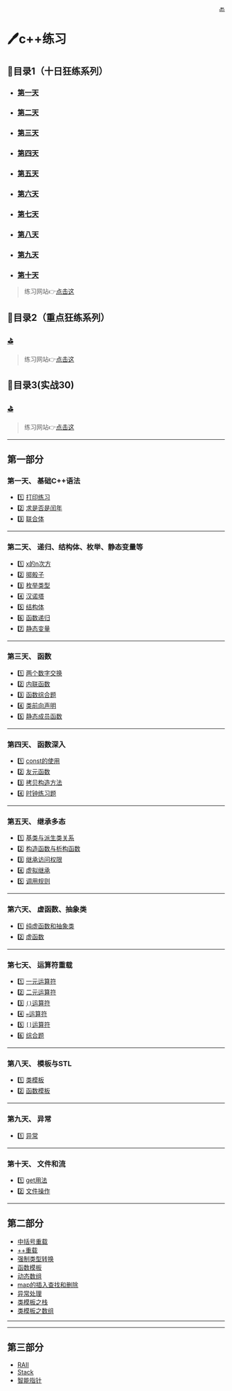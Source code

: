 [<p align="right">:back:</p>](../README.md)
# :pen:c++练习
## :bookmark_tabs:目录1（十日狂练系列）
 - ### [第一天](#one)
 - ### [第二天](#two)
 - ### [第三天](#three)
 - ### [第四天](#four)
 - ### [第五天](#five)
 - ### [第六天](#sixe)
 - ### [第七天](#seven)
 - ### [第八天](#eight)
 - ### [第九天](#nine)
 - ### [第十天](#ten)
> 练习网站:point_right:[点击这](https://light-city.club/sc/practical_exercises/10_day_practice/10_day/ "10日c++实战狂练")
## :bookmark_tabs:目录2（重点狂练系列）
### [:golf:](#ee)
> 练习网站:point_right:[点击这](https://light-city.club/sc/practical_exercises/key_exercises/key/ "重点狂练")
## :bookmark_tabs:目录3(实战30)
### [:golf:](#sz)
> 练习网站:point_right:[点击这](https://light-city.club/sc/learn_class/modern_C%2B%2B_30/jiketime_class/ "实战30讲")
----
## 第一部分
 <a id="one"></a>
### 第一天、 基础C++语法
- :one: [打印练习](./10_crazy_practice/PrintTest.cpp "PrintTest.cpp")
- :two: [求是否是闰年](./10_crazy_practice/leapyear.cpp "leapyear.cpp")
- :three: [联合体](./10_crazy_practice/union_t.cpp "union_t.cpp")

----
<a id="two"></a>

### 第二天、 递归、结构体、枚举、静态变量等
- :one: [x的n次方](./10_crazy_practice/pf.cpp "pf.cpp")
- :two: [掷骰子](./10_crazy_practice/RollDice.cpp "RollDice.cpp")
- :three: [枚举类型](./10_crazy_practice/enumweek.cpp "enumweek.cpp")
- :four: [汉诺塔](./10_crazy_practice/hanoi.cpp "hanoi.cpp")
- :five: [结构体](./10_crazy_practice/struct_practice.cpp "struct_practice.cpp")
- :six: [函数递归](./10_crazy_practice/func_recur.cpp "func_recur.cpp")
- :seven: [静态变量](./10_crazy_practice/static_var.cpp "static_var.cpp")

----
<a id="three"></a>
### 第三天、  函数
- :one: [两个数字交换](./10_crazy_practice/swap_number.cpp "swap_number.cpp")
- :two: [内联函数](./10_crazy_practice/inlinefunc.cpp "inlinefunc.cpp")
- :three: [函数综合题](./10_crazy_practice/big_question.cpp "big_question.cpp")
- :four: [类前向声明](./10_crazy_practice/class_define.cpp "class_define.cpp")
- :five: [静态成员函数](./10_crazy_practice/static_member.cpp "static_member.cpp")

----
<a id="four"></a>
### 第四天、 函数深入
- :one: [const的使用](./10_crazy_practice/const_use.cpp "const_use.cpp")
- :two: [友元函数](./10_crazy_practice/friend_distance.cpp "friend_distance.cpp")
- :three: [拷贝构造方法](./10_crazy_practice/copy "copy")
- :four: [时钟练习题](./10_crazy_practice/operator_test.cpp "operator_test.cpp")

----
<a id="five"></a>
### 第五天、 继承多态
- :one: [基类与派生类关系](./10_crazy_practice/base_derived.cpp "base_derived.cpp")
- :two: [构造函数与析构函数](./10_crazy_practice/Constructors%26Destructors "Constructors&26Destructors")
- :three: [继承访问权限](./10_crazy_practice/access.cpp "access.cpp")
- :four: [虚拟继承](./10_crazy_practice/virtual_class.cpp "virtual_class.cpp")
- :five: [调用规则](./10_crazy_practice/call_rules.cpp "call_rules.cpp")

----
<a id="six"></a>
### 第六天、 虚函数、抽象类
- :one: [纯虚函数和抽象类](./10_crazy_practice/abstract_class.cpp "abstract_class.cpp")
- :two: [虚函数](./10_crazy_practice/virutal_func.cpp "virutal_func.cpp")

----
<a id="seven"></a>
### 第七天、 运算符重载
- :one: [一元运算符](./10_crazy_practice/unary_operator.cpp "unary_operator.cpp")
- :two: [二元运算符](./10_crazy_practice/binary_operator.cpp "binary_operator.cpp")
- :three: [`()`运算符](./10_crazy_practice/parentheses_overload.cpp "parentheses_overload.cpp")
- :four: [`=`运算符](./10_crazy_practice/equal_overload.cpp "equal_overload.cpp")
- :five: [`[]`运算符](./10_crazy_practice/brackets_overload.cpp "brackets_overload.cpp")
- :six: [综合题](./10_crazy_practice/operator_overload.cpp "operator_overload.cpp")

----
<a id="eight"></a>
### 第八天、 模板与STL
- :one: [类模板](./10_crazy_practice/template_class.cpp "template_class.cpp")
- :two: [函数模板](./10_crazy_practice/template_func.cpp "template_func.cpp")

----
<a id="nine"></a>
### 第九天、 异常
- :one: [异常](./10_crazy_practice/excep.cpp "excep.cpp")

----
<a id="ten"></a>
### 第十天、 文件和流
- :one: [get用法](./10_crazy_practice/get_usage.cpp "get_usage.cpp")
- :two: [文件操作](./10_crazy_practice/FileStream "FileStream")

----
<a id="ee"></a>
## 第二部分
- [中括号重载](./key_crazy_practice/crazy_brackets.cpp "crazy_brackets.cpp")
- [++重载](./key_crazy_practice/plusplus_overload.cpp "plusplus_overload.cpp")
- [强制类型转换](./key_crazy_practice/operator_cast.cpp "operator_cast.cpp")
- [函数模板](./key_crazy_practice/crazy_temp_func.cpp "crazy_temp_func.cpp")
- [动态数组](./key_crazy_practice/crazy_dy_array.cpp "crazy_dy_array.cpp")
- [map的插入查找和删除](./key_crazy_practice/map_insert_del.cpp "map_insert_del.cpp")
- [异常处理](./key_crazy_practice/crazy_exp.cpp "crazy_exp.cpp")
- [类模板之栈](./key_crazy_practice/crazy_template_stack.cpp)
- [类模板之数组](./key_crazy_practice/crazy_array.cpp)

----
----
<a id="sz"></a>
## 第三部分
- [RAII](./actual_combat/ac_RAII.cpp)
- [Stack](./actual_combat/ac_stack.cpp)
- [智能指针](./actual_combat/smart_ptr)
